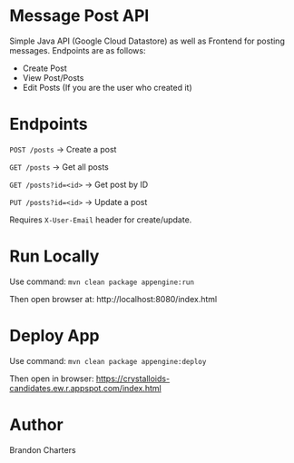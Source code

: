 # Message Post API

Simple Java API (Google Cloud Datastore) as well as Frontend for posting messages. Endpoints are as follows:
- Create Post
- View Post/Posts
- Edit Posts (If you are the user who created it)

# Endpoints

`POST /posts` → Create a post

`GET /posts` → Get all posts

`GET /posts?id=<id>` → Get post by ID

`PUT /posts?id=<id>` → Update a post

Requires `X-User-Email` header for create/update.

# Run Locally

Use command:
`mvn clean package appengine:run`

Then open browser at:
http://localhost:8080/index.html

# Deploy App

Use command:
`mvn clean package appengine:deploy`

Then open in browser:
https://crystalloids-candidates.ew.r.appspot.com/index.html

# Author

Brandon Charters
